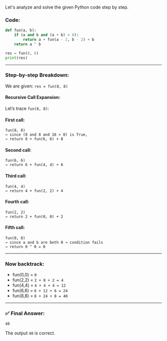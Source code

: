 Let's analyze and solve the given Python code step by step.

### Code:

```python
def fun(a, b):
    if (a and b and (a + b) > 0):
        return a + fun(a - 2, b - 2) + b
    return a ^ b

res = fun(8, 8)
print(res)
```

---

### Step-by-step Breakdown:

We are given: `res = fun(8, 8)`

#### Recursive Call Expansion:

Let’s trace `fun(8, 8)`:

#### First call:

```
fun(8, 8)
→ since (8 and 8 and 16 > 0) is True,
→ return 8 + fun(6, 6) + 8
```

#### Second call:

```
fun(6, 6)
→ return 6 + fun(4, 4) + 6
```

#### Third call:

```
fun(4, 4)
→ return 4 + fun(2, 2) + 4
```

#### Fourth call:

```
fun(2, 2)
→ return 2 + fun(0, 0) + 2
```

#### Fifth call:

```
fun(0, 0)
→ since a and b are both 0 → condition fails
→ return 0 ^ 0 = 0
```

---

### Now backtrack:

* fun(0,0) = `0`
* fun(2,2) = `2 + 0 + 2 = 4`
* fun(4,4) = `4 + 4 + 4 = 12`
* fun(6,6) = `6 + 12 + 6 = 24`
* fun(8,8) = `8 + 24 + 8 = 40`

---

### ✅ Final Answer:

```
40
```

The output `40` is correct.
